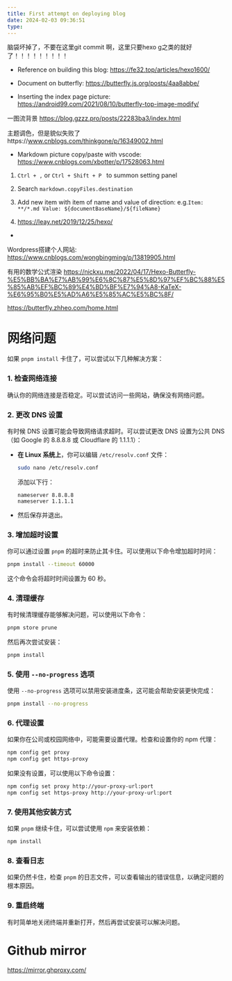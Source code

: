 ```yaml
---
title: First attempt on deploying blog
date: 2024-02-03 09:36:51
type: 
---
```


脑袋坏掉了，不要在这里git commit 啊，这里只要hexo g之类的就好了！！！！！！！！！

- Reference on building this blog: https://fe32.top/articles/hexo1600/

- Document on butterfly: https://butterfly.js.org/posts/4aa8abbe/

- Inserting the index page picture: https://android99.com/2021/08/10/butterfly-top-image-modify/


一图流背景 https://blog.gzzz.pro/posts/22283ba3/index.html

主题调色，但是貌似失败了https://www.cnblogs.com/thinkgone/p/16349002.html

- Markdown picture copy/paste with vscode: https://www.cnblogs.com/xbotter/p/17528063.html
1. `Ctrl + ,` or `Ctrl + Shift + P ` to summon setting panel
2. Search `markdown.copyFiles.destination`
3. Add new item with item of name and value of direction: e.g.`Item: **/*.md Value: ${documentBaseName}/${fileName}`

4. https://leay.net/2019/12/25/hexo/
-

Wordpress搭建个人网站:
https://www.cnblogs.com/wongbingming/p/13819905.html






有用的数学公式渲染
https://nickxu.me/2022/04/17/Hexo-Butterfly-%E5%BB%BA%E7%AB%99%E6%8C%87%E5%8D%97%EF%BC%88%E5%85%AB%EF%BC%89%E4%BD%BF%E7%94%A8-KaTeX-%E6%95%B0%E5%AD%A6%E5%85%AC%E5%BC%8F/





https://butterfly.zhheo.com/home.html



# 网络问题
如果 `pnpm install` 卡住了，可以尝试以下几种解决方案：

### 1. 检查网络连接

确认你的网络连接是否稳定。可以尝试访问一些网站，确保没有网络问题。

### 2. 更改 DNS 设置

有时候 DNS 设置可能会导致网络请求超时。可以尝试更改 DNS 设置为公共 DNS（如 Google 的 8.8.8.8 或 Cloudflare 的 1.1.1.1）：

- **在 Linux 系统上**，你可以编辑 `/etc/resolv.conf` 文件：

  ```bash
  sudo nano /etc/resolv.conf
  ```

  添加以下行：

  ```
  nameserver 8.8.8.8
  nameserver 1.1.1.1
  ```

- 然后保存并退出。

### 3. 增加超时设置

你可以通过设置 `pnpm` 的超时来防止其卡住。可以使用以下命令增加超时时间：

```bash
pnpm install --timeout 60000
```

这个命令会将超时时间设置为 60 秒。

### 4. 清理缓存

有时候清理缓存能够解决问题，可以使用以下命令：

```bash
pnpm store prune
```

然后再次尝试安装：

```bash
pnpm install
```

### 5. 使用 `--no-progress` 选项

使用 `--no-progress` 选项可以禁用安装进度条，这可能会帮助安装更快完成：

```bash
pnpm install --no-progress
```

### 6. 代理设置

如果你在公司或校园网络中，可能需要设置代理。检查和设置你的 npm 代理：

```bash
npm config get proxy
npm config get https-proxy
```

如果没有设置，可以使用以下命令设置：

```bash
npm config set proxy http://your-proxy-url:port
npm config set https-proxy http://your-proxy-url:port
```

### 7. 使用其他安装方式

如果 `pnpm` 继续卡住，可以尝试使用 `npm` 来安装依赖：

```bash
npm install
```

### 8. 查看日志

如果仍然卡住，检查 `pnpm` 的日志文件，可以查看输出的错误信息，以确定问题的根本原因。

### 9. 重启终端

有时简单地关闭终端并重新打开，然后再尝试安装可以解决问题。



# Github mirror
https://mirror.ghproxy.com/